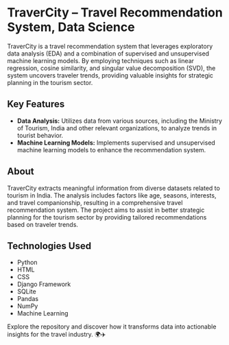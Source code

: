 # TraverCity – Travel Recommendation System, Data Science

TraverCity is a travel recommendation system that leverages exploratory data analysis (EDA) and a combination of supervised and unsupervised machine learning models. By employing techniques such as linear regression, cosine similarity, and singular value decomposition (SVD), the system uncovers traveler trends, providing valuable insights for strategic planning in the tourism sector.

## Key Features
- **Data Analysis:** Utilizes data from various sources, including the Ministry of Tourism, India and other relevant organizations, to analyze trends in tourist behavior.
- **Machine Learning Models:** Implements supervised and unsupervised machine learning models to enhance the recommendation system.

## About
TraverCity extracts meaningful information from diverse datasets related to tourism in India. The analysis includes factors like age, seasons, interests, and travel companionship, resulting in a comprehensive travel recommendation system. The project aims to assist in better strategic planning for the tourism sector by providing tailored recommendations based on traveler trends.

## Technologies Used
- Python
- HTML
- CSS
- Django Framework
- SQLite
- Pandas
- NumPy
- Machine Learning

Explore the repository and discover how it transforms data into actionable insights for the travel industry. 🌍✈️
